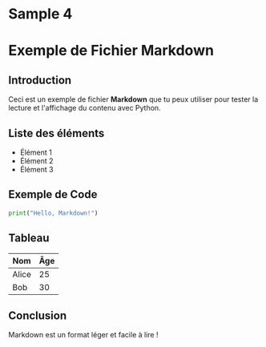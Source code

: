 # Sample 4

# Exemple de Fichier Markdown

## Introduction
Ceci est un exemple de fichier **Markdown** que tu peux utiliser pour tester la lecture et l'affichage du contenu avec Python.

## Liste des éléments
- Élément 1
- Élément 2
- Élément 3

## Exemple de Code
```python
print("Hello, Markdown!")
```

## Tableau
| Nom  | Âge |
|------|----|
| Alice | 25 |
| Bob  | 30 |

## Conclusion
Markdown est un format léger et facile à lire !
